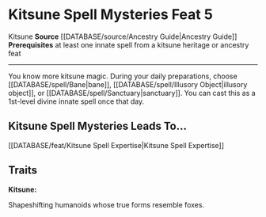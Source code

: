 ﻿---
feat: Kitsune Spell Mysteries
id: '2624'
leads_to: '[[DATABASE/feat/Kitsune Spell Expertise|Kitsune Spell Expertise]]'
level: '5'
name: Kitsune Spell Mysteries
prerequisite: at least one innate spell from a kitsune heritage or ancestry feat
rarity: Common
source: '[[DATABASE/source/Ancestry Guide|Ancestry Guide]]'
trait:
- '[[DATABASE/trait/Kitsune|Kitsune]]'
type: Feat

---
# Kitsune Spell Mysteries <span class="item-type">Feat 5</span>

<span class="item-trait">Kitsune</span>
**Source** [[DATABASE/source/Ancestry Guide|Ancestry Guide]] 
**Prerequisites** at least one innate spell from a kitsune heritage or ancestry feat

---
You know more kitsune magic. During your daily preparations, choose [[DATABASE/spell/Bane|bane]], [[DATABASE/spell/Illusory Object|illusory object]], or [[DATABASE/spell/Sanctuary|sanctuary]]. You can cast this as a 1st-level divine innate spell once that day.

## Kitsune Spell Mysteries Leads To...

[[DATABASE/feat/Kitsune Spell Expertise|Kitsune Spell Expertise]]

## Traits

**Kitsune:**

Shapeshifting humanoids whose true forms resemble foxes.